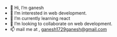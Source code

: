 - 👋 Hi, I’m ganesh
- 👀 I’m interested in web development.
- 🌱 I’m currently learning react
- 💞️ I’m looking to collaborate on web development.
- 📫  mail me at , ganesh1729ganesh@gmail.com

<!---
ganesh1729ganesh/ganesh1729ganesh is a ✨ special ✨ repository because its `README.md` (this file) appears on your GitHub profile.
You can click the Preview link to take a look at your changes.
--->
